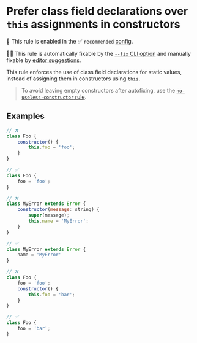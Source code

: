 # Prefer class field declarations over `this` assignments in constructors

💼 This rule is enabled in the ✅ `recommended` [config](https://github.com/sindresorhus/eslint-plugin-unicorn#preset-configs-eslintconfigjs).

🔧💡 This rule is automatically fixable by the [`--fix` CLI option](https://eslint.org/docs/latest/user-guide/command-line-interface#--fix) and manually fixable by [editor suggestions](https://eslint.org/docs/latest/use/core-concepts#rule-suggestions).

<!-- end auto-generated rule header -->
<!-- Do not manually modify this header. Run: `npm run fix:eslint-docs` -->

This rule enforces the use of class field declarations for static values, instead of assigning them in constructors using `this`.

> To avoid leaving empty constructors after autofixing, use the [`no-useless-constructor` rule](https://eslint.org/docs/latest/rules/no-useless-constructor).

## Examples

```js
// ❌
class Foo {
	constructor() {
		this.foo = 'foo';
	}
}

// ✅
class Foo {
	foo = 'foo';
}
```

```js
// ❌
class MyError extends Error {
	constructor(message: string) {
		super(message);
		this.name = 'MyError';
	}
}

// ✅
class MyError extends Error {
	name = 'MyError'
}
```

```js
// ❌
class Foo {
	foo = 'foo';
	constructor() {
		this.foo = 'bar';
	}
}

// ✅
class Foo {
	foo = 'bar';
}
```
